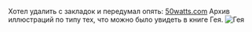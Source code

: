---
---
Хотел удалить с закладок и передумал опять: [50watts.com](https://50watts.com/)
Архив иллюстраций по типу тех, что можно было увидеть в книге Гея. ![Гея]({{site.url}}/assets/images/Gaia_book.jpg)